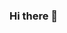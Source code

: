 ### Hi there 👋

<!--
**113833-PRADO/113833-PRADO** is a ✨ _special_ ✨ repository because its `README.md` (this file) appears on your GitHub profile.

Here are some ideas to get you started:

- 🔭 I’m currently working on  el ambito de l a educación como preceptor.
- 🌱 I’m currently learning  sobre programacion en la Universidad Tecnologica Nacional.
- 👯 I’m looking to collaborate on  llos grupos de trabajos y en mi proceso de aprendizaje.
- ⚡ Fun fact:  Me encanta el Voley.
-->
